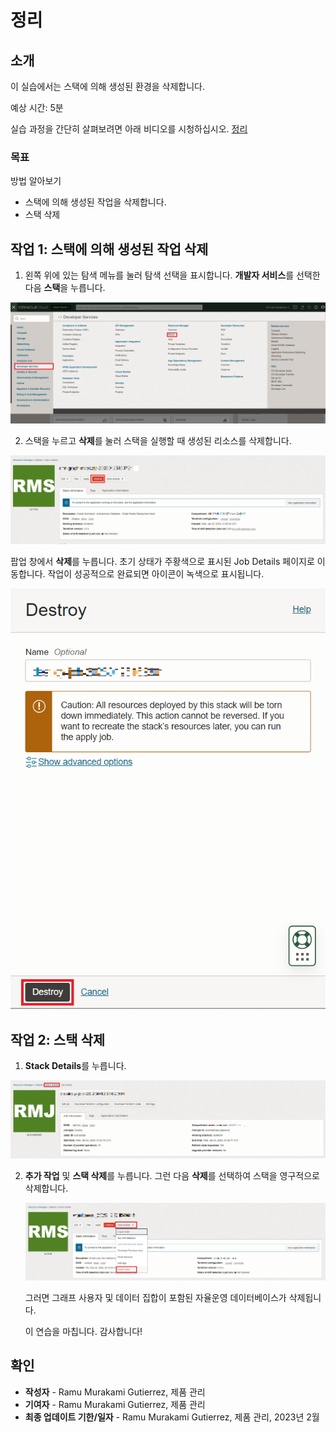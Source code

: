 # 정리

## 소개

이 실습에서는 스택에 의해 생성된 환경을 삭제합니다.

예상 시간: 5분

실습 과정을 간단히 살펴보려면 아래 비디오를 시청하십시오. [정리](videohub:1_uf4pv1t0)

### 목표

방법 알아보기

*   스택에 의해 생성된 작업을 삭제합니다.
*   스택 삭제

## 작업 1: 스택에 의해 생성된 작업 삭제

1.  왼쪽 위에 있는 탐색 메뉴를 눌러 탐색 선택을 표시합니다. **개발자 서비스**를 선택한 다음 **스택**을 누릅니다.

![OCI 탐색 메뉴에서 Stack으로 이동하는 방법에 대한 단계](./images/stack-in-oci.png)

2.  스택을 누르고 **삭제**를 눌러 스택을 실행할 때 생성된 리소스를 삭제합니다.

![스택 삭제 방법을 보여줍니다.](./images/destroy-stack.png)

팝업 창에서 **삭제**를 누릅니다. 초기 상태가 주황색으로 표시된 Job Details 페이지로 이동합니다. 작업이 성공적으로 완료되면 아이콘이 녹색으로 표시됩니다.

![스택 최종 단계를 삭제하는 방법을 보여줍니다.](./images/destroy-final.png)

## 작업 2: 스택 삭제

1.  **Stack Details**를 누릅니다.

![스택 세부 정보로 돌아가는 방법](./images/stack-details.png)

2.  **추가 작업** 및 **스택 삭제**를 누릅니다. 그런 다음 **삭제**를 선택하여 스택을 영구적으로 삭제합니다.
    
    ![스택 삭제 방법에 대한 단계](./images/delete-stack.png)
    
    그러면 그래프 사용자 및 데이터 집합이 포함된 자율운영 데이터베이스가 삭제됩니다.
    
    이 연습을 마칩니다. 감사합니다!
    

## 확인

*   **작성자** - Ramu Murakami Gutierrez, 제품 관리
*   **기여자** - Ramu Murakami Gutierrez, 제품 관리
*   **최종 업데이트 기한/일자** - Ramu Murakami Gutierrez, 제품 관리, 2023년 2월